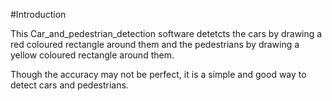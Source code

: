 #Introduction

This Car_and_pedestrian_detection software detetcts the cars by drawing a red coloured rectangle around them and the pedestrians by drawing a yellow coloured rectangle around them.


Though the accuracy may not be perfect, it is a simple and good way to detect cars and pedestrians.
